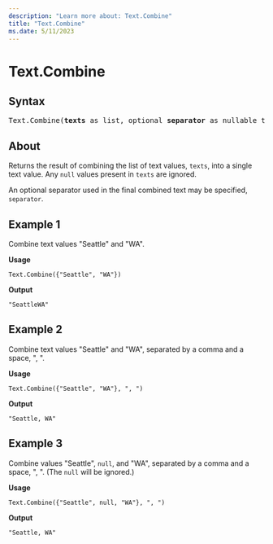 ```yaml
---
description: "Learn more about: Text.Combine"
title: "Text.Combine"
ms.date: 5/11/2023
---
```

# Text.Combine

## Syntax

<pre>
Text.Combine(<b>texts</b> as list, optional <b>separator</b> as nullable text) as text
</pre>
  
## About

Returns the result of combining the list of text values, `texts`, into a single text value. Any `null` values present in `texts` are ignored.

An optional separator used in the final combined text may be specified, `separator`.

## Example 1

Combine text values "Seattle" and "WA".

**Usage**

```powerquery-m
Text.Combine({"Seattle", "WA"})
```

**Output**

`"SeattleWA"`

## Example 2

Combine text values "Seattle" and "WA", separated by a comma and a space, ", ".

**Usage**

```powerquery-m
Text.Combine({"Seattle", "WA"}, ", ")
```

**Output**

`"Seattle, WA"`

## Example 3

Combine values "Seattle", `null`, and "WA", separated by a comma and a space, ", ". (The `null` will be ignored.)

**Usage**

```powerquery-m
Text.Combine({"Seattle", null, "WA"}, ", ")
```

**Output**

`"Seattle, WA"`
